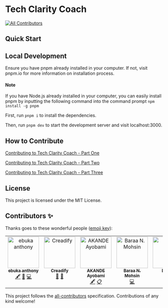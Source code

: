 # Tech Clarity Coach
<!-- ALL-CONTRIBUTORS-BADGE:START - Do not remove or modify this section -->
[![All Contributors](https://img.shields.io/badge/all_contributors-5-orange.svg?style=flat-square)](#contributors-)
<!-- ALL-CONTRIBUTORS-BADGE:END -->

## Quick Start

## Local Development

Ensure you have pnpm already installed in your computer.
If not, visit pnpm.io for more information on installation process.

#### Note
If you have Node.js already installed in your computer, you can easily install pnpm by inputting the following command into the command prompt `npm install -g pnpm`

First, run `pnpm i` to install the dependencies.

Then, run `pnpm dev` to start the development server and visit localhost:3000.

## How to Contribute

[Contributing to Tech Clarity Coach - Part One](https://www.youtube.com/watch?v=1Sx2rE8FdXM)

[Contributing to Tech Clarity Coach - Part Two ](https://www.youtube.com/watch?v=LTseQoswT1Q)

[Contributing to Tech Clarity Coach - Part Three](https://www.youtube.com/watch?v=_4e3p6XhYHI)

## License

This project is licensed under the MIT License.

## Contributors ✨

Thanks goes to these wonderful people ([emoji key](https://allcontributors.org/docs/en/emoji-key)):

<!-- ALL-CONTRIBUTORS-LIST:START - Do not remove or modify this section -->
<!-- prettier-ignore-start -->
<!-- markdownlint-disable -->
<table>
  <tbody>
    <tr>
      <td align="center" valign="top" width="14.28%"><a href="https://ebukanthony.netlify.app"><img src="https://avatars.githubusercontent.com/u/106475290?v=4?s=100" width="100px;" alt="ebuka anthony"/><br /><sub><b>ebuka anthony</b></sub></a><br /><a href="#content-ebuka1-anthony" title="Content">🖋</a> <a href="#ideas-ebuka1-anthony" title="Ideas, Planning, & Feedback">🤔</a> <a href="https://github.com/peterayeniofficial/techclaritycoach/commits?author=ebuka1-anthony" title="Code">💻</a></td>
      <td align="center" valign="top" width="14.28%"><a href="https://github.com/Creadify"><img src="https://avatars.githubusercontent.com/u/136258671?v=4?s=100" width="100px;" alt="Creadify"/><br /><sub><b>Creadify</b></sub></a><br /><a href="#design-Creadify" title="Design">🎨</a> <a href="#ideas-Creadify" title="Ideas, Planning, & Feedback">🤔</a></td>
      <td align="center" valign="top" width="14.28%"><a href="https://github.com/adeyemimichael"><img src="https://avatars.githubusercontent.com/u/83408171?v=4?s=100" width="100px;" alt="AKANDE Ayobami"/><br /><sub><b>AKANDE Ayobami</b></sub></a><br /><a href="#content-adeyemimichael" title="Content">🖋</a> <a href="#eventOrganizing-adeyemimichael" title="Event Organizing">📋</a></td>
      <td align="center" valign="top" width="14.28%"><a href="https://baraa-umber.vercel.app/"><img src="https://avatars.githubusercontent.com/u/87875062?v=4?s=100" width="100px;" alt="Baraa N. Mohsin"/><br /><sub><b>Baraa N. Mohsin</b></sub></a><br /><a href="https://github.com/peterayeniofficial/techclaritycoach/commits?author=BaraaNazar" title="Code">💻</a></td>
      <td align="center" valign="top" width="14.28%"><a href="https://github.com/DavOlufuwa"><img src="https://avatars.githubusercontent.com/u/87868500?v=4?s=100" width="100px;" alt="Dav.O."/><br /><sub><b>Dav.O.</b></sub></a><br /><a href="https://github.com/peterayeniofficial/techclaritycoach/commits?author=DavOlufuwa" title="Code">💻</a></td>
    </tr>
  </tbody>
</table>

<!-- markdownlint-restore -->
<!-- prettier-ignore-end -->

<!-- ALL-CONTRIBUTORS-LIST:END -->

This project follows the [all-contributors](https://github.com/all-contributors/all-contributors) specification. Contributions of any kind welcome!
